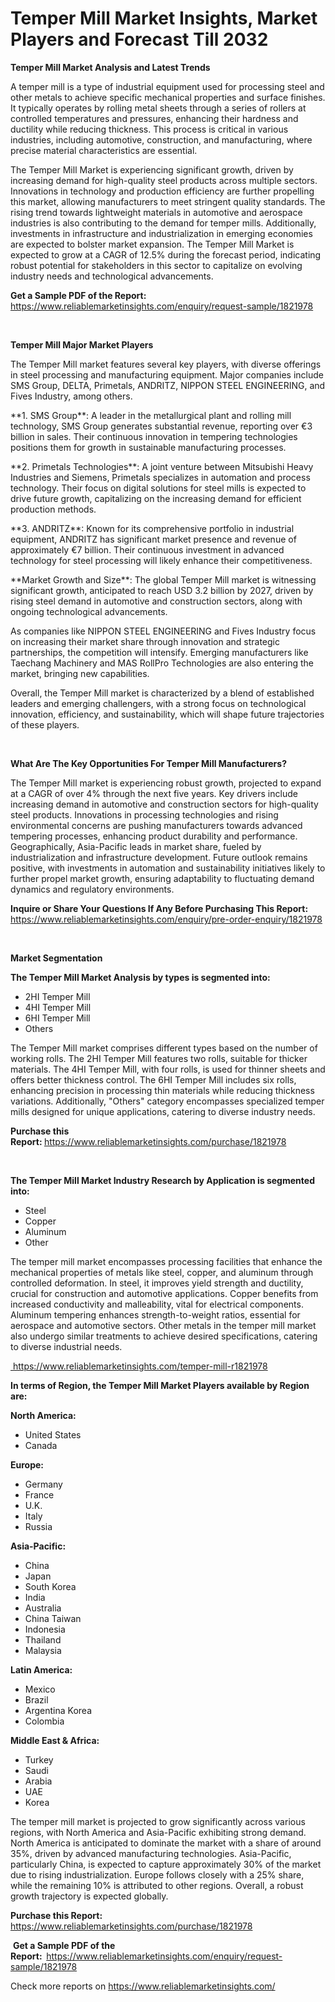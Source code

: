 <p><h1>Temper Mill Market Insights, Market Players and Forecast Till 2032</h1></p><p><strong>Temper Mill Market Analysis and Latest Trends</strong></p>
<p><p>A temper mill is a type of industrial equipment used for processing steel and other metals to achieve specific mechanical properties and surface finishes. It typically operates by rolling metal sheets through a series of rollers at controlled temperatures and pressures, enhancing their hardness and ductility while reducing thickness. This process is critical in various industries, including automotive, construction, and manufacturing, where precise material characteristics are essential.</p><p>The Temper Mill Market is experiencing significant growth, driven by increasing demand for high-quality steel products across multiple sectors. Innovations in technology and production efficiency are further propelling this market, allowing manufacturers to meet stringent quality standards. The rising trend towards lightweight materials in automotive and aerospace industries is also contributing to the demand for temper mills. Additionally, investments in infrastructure and industrialization in emerging economies are expected to bolster market expansion. The Temper Mill Market is expected to grow at a CAGR of 12.5% during the forecast period, indicating robust potential for stakeholders in this sector to capitalize on evolving industry needs and technological advancements.</p></p>
<p><strong>Get a Sample PDF of the Report:&nbsp;</strong> <a href="https://www.reliablemarketinsights.com/enquiry/request-sample/1821978?utm_campaign=2748&utm_medium=2&utm_source=Github&utm_content=ia&utm_term=10042025&utm_id=temper-mill">https://www.reliablemarketinsights.com/enquiry/request-sample/1821978</a></p>
<p>&nbsp;</p>
<p><strong>Temper Mill Major Market Players</strong></p>
<p><p>The Temper Mill market features several key players, with diverse offerings in steel processing and manufacturing equipment. Major companies include SMS Group, DELTA, Primetals, ANDRITZ, NIPPON STEEL ENGINEERING, and Fives Industry, among others.</p><p>**1. SMS Group**: A leader in the metallurgical plant and rolling mill technology, SMS Group generates substantial revenue, reporting over €3 billion in sales. Their continuous innovation in tempering technologies positions them for growth in sustainable manufacturing processes.</p><p>**2. Primetals Technologies**: A joint venture between Mitsubishi Heavy Industries and Siemens, Primetals specializes in automation and process technology. Their focus on digital solutions for steel mills is expected to drive future growth, capitalizing on the increasing demand for efficient production methods.</p><p>**3. ANDRITZ**: Known for its comprehensive portfolio in industrial equipment, ANDRITZ has significant market presence and revenue of approximately €7 billion. Their continuous investment in advanced technology for steel processing will likely enhance their competitiveness.</p><p>**Market Growth and Size**: The global Temper Mill market is witnessing significant growth, anticipated to reach USD 3.2 billion by 2027, driven by rising steel demand in automotive and construction sectors, along with ongoing technological advancements.</p><p>As companies like NIPPON STEEL ENGINEERING and Fives Industry focus on increasing their market share through innovation and strategic partnerships, the competition will intensify. Emerging manufacturers like Taechang Machinery and MAS RollPro Technologies are also entering the market, bringing new capabilities.</p><p>Overall, the Temper Mill market is characterized by a blend of established leaders and emerging challengers, with a strong focus on technological innovation, efficiency, and sustainability, which will shape future trajectories of these players.</p></p>
<p>&nbsp;</p>
<p><strong>What Are The Key Opportunities For Temper Mill Manufacturers?</strong></p>
<p><p>The Temper Mill market is experiencing robust growth, projected to expand at a CAGR of over 4% through the next five years. Key drivers include increasing demand in automotive and construction sectors for high-quality steel products. Innovations in processing technologies and rising environmental concerns are pushing manufacturers towards advanced tempering processes, enhancing product durability and performance. Geographically, Asia-Pacific leads in market share, fueled by industrialization and infrastructure development. Future outlook remains positive, with investments in automation and sustainability initiatives likely to further propel market growth, ensuring adaptability to fluctuating demand dynamics and regulatory environments.</p></p>
<p><strong>Inquire or Share Your Questions If Any Before Purchasing This Report:</strong> <a href="https://www.reliablemarketinsights.com/enquiry/pre-order-enquiry/1821978?utm_campaign=2748&utm_medium=2&utm_source=Github&utm_content=ia&utm_term=10042025&utm_id=temper-mill">https://www.reliablemarketinsights.com/enquiry/pre-order-enquiry/1821978</a></p>
<p>&nbsp;</p>
<p><strong>Market Segmentation</strong></p>
<p><strong>The Temper Mill Market Analysis by types is segmented into:</strong></p>
<p><ul><li>2HI Temper Mill</li><li>4HI Temper Mill</li><li>6HI Temper Mill</li><li>Others</li></ul></p>
<p><p>The Temper Mill market comprises different types based on the number of working rolls. The 2HI Temper Mill features two rolls, suitable for thicker materials. The 4HI Temper Mill, with four rolls, is used for thinner sheets and offers better thickness control. The 6HI Temper Mill includes six rolls, enhancing precision in processing thin materials while reducing thickness variations. Additionally, "Others" category encompasses specialized temper mills designed for unique applications, catering to diverse industry needs.</p></p>
<p><strong>Purchase this Report:&nbsp;</strong><a href="https://www.reliablemarketinsights.com/purchase/1821978?utm_campaign=2748&utm_medium=2&utm_source=Github&utm_content=ia&utm_term=10042025&utm_id=temper-mill">https://www.reliablemarketinsights.com/purchase/1821978</a></p>
<p>&nbsp;</p>
<p><strong>The Temper Mill Market Industry Research by Application is segmented into:</strong></p>
<p><ul><li>Steel</li><li>Copper</li><li>Aluminum</li><li>Other</li></ul></p>
<p><p>The temper mill market encompasses processing facilities that enhance the mechanical properties of metals like steel, copper, and aluminum through controlled deformation. In steel, it improves yield strength and ductility, crucial for construction and automotive applications. Copper benefits from increased conductivity and malleability, vital for electrical components. Aluminum tempering enhances strength-to-weight ratios, essential for aerospace and automotive sectors. Other metals in the temper mill market also undergo similar treatments to achieve desired specifications, catering to diverse industrial needs.</p></p>
<p><a href="https://www.reliablemarketinsights.com/temper-mill-r1821978?utm_campaign=2748&utm_medium=2&utm_source=Github&utm_content=ia&utm_term=10042025&utm_id=temper-mill">&nbsp;https://www.reliablemarketinsights.com/temper-mill-r1821978</a></p>
<p><strong>In terms of Region, the Temper Mill Market Players available by Region are:</strong></p>
<p>
    <p> <strong> North America: </strong>
        <ul>
            <li>United States</li>
            <li>Canada</li>
        </ul>
        </p> 
    <p> <strong> Europe: </strong>
        <ul>
            <li>Germany</li>
            <li>France</li>
            <li>U.K.</li>
            <li>Italy</li>
            <li>Russia</li>
        </ul>
        </p> 
    <p> <strong> Asia-Pacific: </strong>
        <ul>
            <li>China</li>
            <li>Japan</li>
            <li>South Korea</li>
            <li>India</li>
            <li>Australia</li>
            <li>China Taiwan</li>
            <li>Indonesia</li>
            <li>Thailand</li>
            <li>Malaysia</li>
        </ul>
        </p> 
    <p> <strong> Latin America: </strong>
        <ul>
            <li>Mexico</li>
            <li>Brazil</li>
            <li>Argentina Korea</li>
            <li>Colombia</li>
        </ul>
        </p> 
    <p> <strong> Middle East & Africa: </strong>
        <ul>
            <li>Turkey</li>
            <li>Saudi</li>
            <li>Arabia</li>
            <li>UAE</li>
            <li>Korea</li>
        </ul>
    </p>
    </p>
<p><p>The temper mill market is projected to grow significantly across various regions, with North America and Asia-Pacific exhibiting strong demand. North America is anticipated to dominate the market with a share of around 35%, driven by advanced manufacturing technologies. Asia-Pacific, particularly China, is expected to capture approximately 30% of the market due to rising industrialization. Europe follows closely with a 25% share, while the remaining 10% is attributed to other regions. Overall, a robust growth trajectory is expected globally.</p></p>
<p><strong>Purchase this Report: </strong><a href="https://www.reliablemarketinsights.com/purchase/1821978?utm_campaign=2748&utm_medium=2&utm_source=Github&utm_content=ia&utm_term=10042025&utm_id=temper-mill">https://www.reliablemarketinsights.com/purchase/1821978</a></p>
<p>&nbsp;<strong>Get a Sample PDF of the Report:&nbsp;&nbsp;</strong><a href="https://www.reliablemarketinsights.com/enquiry/request-sample/1821978?utm_campaign=2748&utm_medium=2&utm_source=Github&utm_content=ia&utm_term=10042025&utm_id=temper-mill">https://www.reliablemarketinsights.com/enquiry/request-sample/1821978</a></p>
<p><strong></strong></p>
<p>Check more reports on <a href="https://www.reliablemarketinsights.com/?utm_campaign=2748&utm_medium=2&utm_source=Github&utm_content=ia&utm_term=10042025&utm_id=temper-mill">https://www.reliablemarketinsights.com/</a></p>